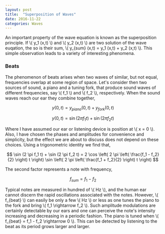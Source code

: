```yaml
---
layout: post
title:  "Superposition of Waves"
date: 2016-11-22
categories: Waves
---
```


An important property of the wave equation is known as the superposition principle. If \\( y_1 (x,t) \\) and \\( y_2 (x,t) \\) are two solution of the wave euqation, the so is their sum, \\( y_{sum} (x,t) = y_1 (x,t) + y_2 (x,t) \\). This simple observation leads to a variety of interesting phenomena.

### Beats

The phenomenon of beats arises when two waves of similar, but not equal, frequencies overlap at some region of space. Let's consider then two sources of sound, a piano and a tuning fork, that produce sound waves of different frequencies, say \\( f_1 \\) and \\( f_2 \\), respectively. When the sound waves reach our ear they combine together,

$$
  y (0,t) = y_{piano} (0,t) + y_{fork} (0,t)
$$

$$
  y (0,t) = \sin (2 \pi f_1 t) + \sin (2 \pi f_2 t)
$$

Where I have assumed our ear or listening device is position at \\( x = 0 \\). Also, I have chosen the phases and amplitudes for convenience and simplicity, but the effect we are about to discuss does not depend on these choices. Using a trigonometric identity we find that,

$$
  \sin (2 \pi f_1 t) + \sin (2 \pi f_2 t) = 2 \cos \left( 2 \pi \left( \frac{f_1 - f_2}{2} \right) t \right) \sin \left( 2 \pi \left( \frac{f_1 + f_2}{2} \right) t \right)
$$

The second factor represents a note with frequency,

$$
  f_{sum} = f_1 - f_2
$$

Typical notes are measured in hundred of \\( Hz \\), and the human ear cannot discern the rapid oscillations associated with the notes. However, \\( f_{beat} \\) can easily be only a few \\( Hz \\) or less as one tunes the piano to the fork and bring \\( f_1 \rightarrow f_2 \\). Such amplitude modulations are certainly detectable by our ears and one can perceive the note's intensity increasing and decreasing in a periodic fashion. The piano is tuned when \\( f_{beat} = f_1 - f_2 \rightarrow 0 \\). This can be detected by listening to the beat as its period grows larger and larger.
